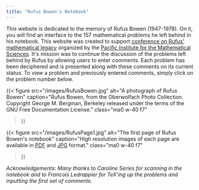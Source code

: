 ```yaml
---
title: "Rufus Bowen's Notebook"
---
```


This website is dedicated to the memory of Rufus Bowen (1947-1978). On it, you
will find an interface to the 157 mathematical problems he left behind in his
notebook. This website was created to support [conference on Rufus' mathematical
legacy](https://pims.math.ca/events/170730-ctidsatmlorb) organized by the
[Pacific Institute for the Mathematical Sciences](https://www.pims.math.ca).
It's mission was to continue the discussion of the problems left behind by Rufus
by allowing users to enter comments. Each problem has been deciphered and
is presented along with these comments on its current status. To
view a problem and previously entered comments, simply click on the problem
number below.


<div class="figure-side-by-side">

{{< figure
  src="/images/RufusBowen.jpg"
  alt="A photograph of Rufus Bowen"
  caption="Rufus Bowen, from the Oberwolfach Photo Collection. Copyright George M. Bergman, Berkeley released under the terms of the GNU Free Documentation License."
  class="ma0 w-40 f7"
>}}

{{< figure
  src="/images/RufusPage1.jpg"
  alt="The first page of Rufus Bowen's notebook"
  caption="High resolution images of each page are available in [PDF](RufusNotebook.pdf) and [JPG](/notebook/) format."
  class="ma0 w-40 f7"
>}}

</div>

_Acknowledgements: Many thanks to Caroline Series for scanning in the notebook
and to Francois Ledrappier for TeX’ing up the problems and inputting the first
set of comments._

